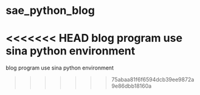 sae_python_blog
===============

<<<<<<< HEAD
blog program use sina python environment 
=======
blog program use sina python environment
>>>>>>> 75abaa81f6f6594dcb39ee9872a9e86dbb18160a
